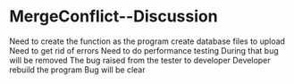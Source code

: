 # MergeConflict--Discussion
Need to create the function as the program
create database files to upload
Need to get rid of errors
Need to do performance testing
During that bug will be removed
The bug raised from the tester to developer
Developer rebuild the program
Bug will be clear
